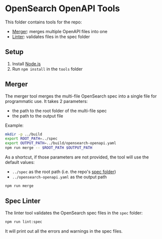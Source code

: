 # OpenSearch OpenAPI Tools

This folder contains tools for the repo:

- [Merger](./merger): merges multiple OpenAPI files into one
- [Linter](./linter): validates files in the spec folder

## Setup

1. Install [Node.js](https://nodejs.org/en/learn/getting-started/how-to-install-nodejs)
2. Run `npm install` in the `tools` folder

## Merger

The merger tool merges the multi-file OpenSearch spec into a single file for programmatic use. It takes 2 parameters:

- the path to the root folder of the multi-file spec
- the path to the output file

Example:

```bash
mkdir -p ../build
export ROOT_PATH=../spec
export OUTPUT_PATH=../build/opensearch-openapi.yaml
npm run merge -- $ROOT_PATH $OUTPUT_PATH
```

As a shortcut, if those parameters are not provided, the tool will use the default values:
- `../spec` as the root path (i.e. the repo's [spec folder](../spec))
- `../opensearch-openapi.yaml` as the output path

```bash
npm run merge
```

## Spec Linter

The linter tool validates the OpenSearch spec files in the `spec` folder:

```bash
npm run lint:spec
```

It will print out all the errors and warnings in the spec files.